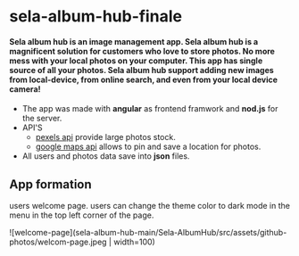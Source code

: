# sela-album-hub-finale

#### Sela album hub is an image management app. Sela album hub is a magnificent solution for customers who love to store photos. No more mess with your local photos on your computer. This app has single source of all your photos.  Sela album hub support adding new images from local-device, from online search, and even from your local device camera!

- The app was made with __angular__ as frontend framwork and __nod.js__ for the server. 
- API'S
    - [pexels api](https://www.pexels.com/api/) provide large photos stock.
    - [google maps api](https://cloud.google.com/maps-platform) allows to pin and save a location for photos.
- All users and photos data save into __json__ files.

## App formation

users welcome page. users can change the theme color to dark mode in the menu in the top left corner of the page.

![welcome-page](sela-album-hub-main/Sela-AlbumHub/src/assets/github-photos/welcom-page.jpeg | width=100)
